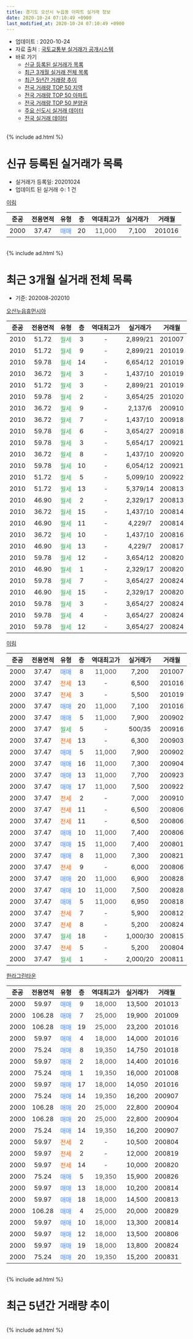 ```yaml
---
title: 경기도 오산시 누읍동 아파트 실거래 정보
date: 2020-10-24 07:10:49 +0900
last_modified_at: 2020-10-24 07:10:49 +0900
---
```


* 업데이트 : 2020-10-24
* 자료 출처 : [국토교통부 실거래가 공개시스템](http://rt.molit.go.kr)
* 바로 가기
    * [신규 등록된 실거래가 목록](#신규-등록된-실거래가-목록)
    * [최근 3개월 실거래 전체 목록](#최근-3개월-실거래-전체-목록)
    * [최근 5년간 거래량 추이](#최근-5년간-거래량-추이)
    * [전국 거래량 TOP 50 지역](https://inasie.github.io/apt-trade-info/최근-3개월-전국에서-가장-거래가-많이-발생한-지역)
    * [전국 거래량 TOP 50 아파트](https://inasie.github.io/apt-trade-info/최근-3개월-전국에서-가장-거래가-많이-발생한-아파트)
    * [전국 거래량 TOP 50 분양권](https://inasie.github.io/apt-trade-info/최근-3개월-전국에서-가장-거래가-많이-발생한-분양권)
    * [주요 신도시 실거래 데이터](https://inasie.github.io/apt-trade-info/주요-신도시)
    * [전국 실거래 데이터](https://inasie.github.io/apt-trade-info/전국)
<br>
{% include ad.html %}
<br>

# 신규 등록된 실거래가 목록
* 실거래가 등록일: 20201024
* 업데이트 된 실거래 수: 1 건


[이림](https://search.naver.com/search.naver?query=%EA%B2%BD%EA%B8%B0%EB%8F%84+%EC%98%A4%EC%82%B0%EC%8B%9C+%EB%88%84%EC%9D%8D%EB%8F%99+%EC%9D%B4%EB%A6%BC)

|준공|전용면적|유형|층|역대최고가|실거래가|거래월|
|:---:|:---:|:---:|:---:|:---:|:---:|:---:|
|2000|37.47|<span style="color:#4285f3">매매</span>|20|<span style="color:#444444">11,000</span>|7,100|201016|


<br>
{% include ad.html %}
<br>

# 최근 3개월 실거래 전체 목록
* 기준: 202008-202010


[오산누읍휴먼시아](https://search.naver.com/search.naver?query=%EA%B2%BD%EA%B8%B0%EB%8F%84+%EC%98%A4%EC%82%B0%EC%8B%9C+%EB%88%84%EC%9D%8D%EB%8F%99+%EC%98%A4%EC%82%B0%EB%88%84%EC%9D%8D%ED%9C%B4%EB%A8%BC%EC%8B%9C%EC%95%84)

|준공|전용면적|유형|층|역대최고가|실거래가|거래월|
|:---:|:---:|:---:|:---:|:---:|:---:|:---:|
|2010|51.72|<span style="color:#34a853">월세</span>|3|<span style="color:#444444">-</span>|2,899/21|201007|
|2010|51.72|<span style="color:#34a853">월세</span>|9|<span style="color:#444444">-</span>|2,899/21|201019|
|2010|59.78|<span style="color:#34a853">월세</span>|14|<span style="color:#444444">-</span>|6,654/12|201019|
|2010|36.72|<span style="color:#34a853">월세</span>|3|<span style="color:#444444">-</span>|1,437/10|201019|
|2010|51.72|<span style="color:#34a853">월세</span>|3|<span style="color:#444444">-</span>|2,899/21|201019|
|2010|59.78|<span style="color:#34a853">월세</span>|2|<span style="color:#444444">-</span>|3,654/25|201020|
|2010|36.72|<span style="color:#34a853">월세</span>|9|<span style="color:#444444">-</span>|2,137/6|200910|
|2010|36.72|<span style="color:#34a853">월세</span>|7|<span style="color:#444444">-</span>|1,437/10|200918|
|2010|59.78|<span style="color:#34a853">월세</span>|6|<span style="color:#444444">-</span>|3,654/27|200918|
|2010|59.78|<span style="color:#34a853">월세</span>|3|<span style="color:#444444">-</span>|5,654/17|200921|
|2010|36.72|<span style="color:#34a853">월세</span>|8|<span style="color:#444444">-</span>|1,437/10|200920|
|2010|59.78|<span style="color:#34a853">월세</span>|10|<span style="color:#444444">-</span>|6,054/12|200921|
|2010|51.72|<span style="color:#34a853">월세</span>|5|<span style="color:#444444">-</span>|5,099/10|200922|
|2010|51.72|<span style="color:#34a853">월세</span>|13|<span style="color:#444444">-</span>|5,379/14|200813|
|2010|46.90|<span style="color:#34a853">월세</span>|2|<span style="color:#444444">-</span>|2,329/17|200813|
|2010|36.72|<span style="color:#34a853">월세</span>|15|<span style="color:#444444">-</span>|1,437/10|200814|
|2010|46.90|<span style="color:#34a853">월세</span>|11|<span style="color:#444444">-</span>|4,229/7|200814|
|2010|36.72|<span style="color:#34a853">월세</span>|10|<span style="color:#444444">-</span>|1,437/10|200816|
|2010|46.90|<span style="color:#34a853">월세</span>|13|<span style="color:#444444">-</span>|4,229/7|200817|
|2010|59.78|<span style="color:#34a853">월세</span>|12|<span style="color:#444444">-</span>|3,654/12|200820|
|2010|46.90|<span style="color:#34a853">월세</span>|1|<span style="color:#444444">-</span>|2,329/17|200820|
|2010|59.78|<span style="color:#34a853">월세</span>|7|<span style="color:#444444">-</span>|3,654/27|200824|
|2010|46.90|<span style="color:#34a853">월세</span>|15|<span style="color:#444444">-</span>|2,329/17|200820|
|2010|59.78|<span style="color:#34a853">월세</span>|3|<span style="color:#444444">-</span>|3,654/27|200824|
|2010|59.78|<span style="color:#34a853">월세</span>|4|<span style="color:#444444">-</span>|3,654/27|200824|
|2010|59.78|<span style="color:#34a853">월세</span>|12|<span style="color:#444444">-</span>|3,654/27|200824|

[이림](https://search.naver.com/search.naver?query=%EA%B2%BD%EA%B8%B0%EB%8F%84+%EC%98%A4%EC%82%B0%EC%8B%9C+%EB%88%84%EC%9D%8D%EB%8F%99+%EC%9D%B4%EB%A6%BC)

|준공|전용면적|유형|층|역대최고가|실거래가|거래월|
|:---:|:---:|:---:|:---:|:---:|:---:|:---:|
|2000|37.47|<span style="color:#4285f3">매매</span>|8|<span style="color:#444444">11,000</span>|7,200|201007|
|2000|37.47|<span style="color:#ff5a00">전세</span>|13|<span style="color:#444444">-</span>|6,500|201016|
|2000|37.47|<span style="color:#ff5a00">전세</span>|3|<span style="color:#444444">-</span>|5,500|201019|
|2000|37.47|<span style="color:#4285f3">매매</span>|20|<span style="color:#444444">11,000</span>|7,100|201016|
|2000|37.47|<span style="color:#4285f3">매매</span>|5|<span style="color:#444444">11,000</span>|7,900|200902|
|2000|37.47|<span style="color:#34a853">월세</span>|5|<span style="color:#444444">-</span>|500/35|200916|
|2000|37.47|<span style="color:#ff5a00">전세</span>|13|<span style="color:#444444">-</span>|6,300|200903|
|2000|37.47|<span style="color:#4285f3">매매</span>|5|<span style="color:#444444">11,000</span>|7,900|200902|
|2000|37.47|<span style="color:#4285f3">매매</span>|16|<span style="color:#444444">11,000</span>|7,300|200904|
|2000|37.47|<span style="color:#4285f3">매매</span>|13|<span style="color:#444444">11,000</span>|7,700|200923|
|2000|37.47|<span style="color:#4285f3">매매</span>|17|<span style="color:#444444">11,000</span>|7,500|200922|
|2000|37.47|<span style="color:#ff5a00">전세</span>|2|<span style="color:#444444">-</span>|7,000|200910|
|2000|37.47|<span style="color:#ff5a00">전세</span>|11|<span style="color:#444444">-</span>|6,500|200806|
|2000|37.47|<span style="color:#ff5a00">전세</span>|11|<span style="color:#444444">-</span>|6,500|200806|
|2000|37.47|<span style="color:#4285f3">매매</span>|10|<span style="color:#444444">11,000</span>|7,400|200806|
|2000|37.47|<span style="color:#4285f3">매매</span>|15|<span style="color:#444444">11,000</span>|7,400|200801|
|2000|37.47|<span style="color:#4285f3">매매</span>|8|<span style="color:#444444">11,000</span>|7,300|200821|
|2000|37.47|<span style="color:#ff5a00">전세</span>|9|<span style="color:#444444">-</span>|6,000|200806|
|2000|37.47|<span style="color:#4285f3">매매</span>|20|<span style="color:#444444">11,000</span>|6,900|200828|
|2000|37.47|<span style="color:#4285f3">매매</span>|10|<span style="color:#444444">11,000</span>|7,500|200828|
|2000|37.47|<span style="color:#4285f3">매매</span>|5|<span style="color:#444444">11,000</span>|6,950|200818|
|2000|37.47|<span style="color:#ff5a00">전세</span>|7|<span style="color:#444444">-</span>|5,900|200812|
|2000|37.47|<span style="color:#ff5a00">전세</span>|8|<span style="color:#444444">-</span>|5,200|200824|
|2000|37.47|<span style="color:#34a853">월세</span>|18|<span style="color:#444444">-</span>|1,000/30|200815|
|2000|37.47|<span style="color:#ff5a00">전세</span>|5|<span style="color:#444444">-</span>|5,200|200804|
|2000|37.47|<span style="color:#34a853">월세</span>|1|<span style="color:#444444">-</span>|2,000/20|200811|


<script async src="//pagead2.googlesyndication.com/pagead/js/adsbygoogle.js"></script>
<!-- 기본 -->
<ins class="adsbygoogle"
     style="display:block"
     data-ad-client="ca-pub-2446590836940007"
     data-ad-slot="1659523306"
     data-ad-format="auto"
     data-full-width-responsive="true"></ins>
<script>
(adsbygoogle = window.adsbygoogle || []).push({});
</script>


[한라그린타운](https://search.naver.com/search.naver?query=%EA%B2%BD%EA%B8%B0%EB%8F%84+%EC%98%A4%EC%82%B0%EC%8B%9C+%EB%88%84%EC%9D%8D%EB%8F%99+%ED%95%9C%EB%9D%BC%EA%B7%B8%EB%A6%B0%ED%83%80%EC%9A%B4)

|준공|전용면적|유형|층|역대최고가|실거래가|거래월|
|:---:|:---:|:---:|:---:|:---:|:---:|:---:|
|2000|59.97|<span style="color:#4285f3">매매</span>|9|<span style="color:#444444">18,000</span>|13,500|201013|
|2000|106.28|<span style="color:#4285f3">매매</span>|7|<span style="color:#444444">25,000</span>|19,900|201009|
|2000|106.28|<span style="color:#4285f3">매매</span>|19|<span style="color:#444444">25,000</span>|23,200|201016|
|2000|59.97|<span style="color:#4285f3">매매</span>|4|<span style="color:#444444">18,000</span>|14,000|201016|
|2000|75.24|<span style="color:#4285f3">매매</span>|8|<span style="color:#444444">19,350</span>|14,750|201018|
|2000|59.97|<span style="color:#4285f3">매매</span>|2|<span style="color:#444444">18,000</span>|14,400|201016|
|2000|75.24|<span style="color:#4285f3">매매</span>|1|<span style="color:#444444">19,350</span>|16,000|201008|
|2000|59.97|<span style="color:#4285f3">매매</span>|17|<span style="color:#444444">18,000</span>|14,050|201016|
|2000|75.24|<span style="color:#4285f3">매매</span>|14|<span style="color:#444444">19,350</span>|16,200|200907|
|2000|106.28|<span style="color:#4285f3">매매</span>|20|<span style="color:#444444">25,000</span>|22,800|200904|
|2000|106.28|<span style="color:#4285f3">매매</span>|20|<span style="color:#444444">25,000</span>|22,800|200904|
|2000|75.24|<span style="color:#4285f3">매매</span>|14|<span style="color:#444444">19,350</span>|16,200|200907|
|2000|59.97|<span style="color:#ff5a00">전세</span>|2|<span style="color:#444444">-</span>|10,500|200804|
|2000|59.97|<span style="color:#ff5a00">전세</span>|2|<span style="color:#444444">-</span>|12,000|200819|
|2000|59.97|<span style="color:#ff5a00">전세</span>|14|<span style="color:#444444">-</span>|10,000|200820|
|2000|75.24|<span style="color:#4285f3">매매</span>|5|<span style="color:#444444">19,350</span>|15,900|200826|
|2000|59.97|<span style="color:#4285f3">매매</span>|13|<span style="color:#444444">18,000</span>|10,200|200814|
|2000|59.97|<span style="color:#4285f3">매매</span>|18|<span style="color:#444444">18,000</span>|14,500|200813|
|2000|106.28|<span style="color:#4285f3">매매</span>|4|<span style="color:#444444">25,000</span>|20,000|200829|
|2000|59.97|<span style="color:#4285f3">매매</span>|10|<span style="color:#444444">18,000</span>|13,300|200814|
|2000|59.97|<span style="color:#4285f3">매매</span>|12|<span style="color:#444444">18,000</span>|13,500|200806|
|2000|59.97|<span style="color:#4285f3">매매</span>|19|<span style="color:#444444">18,000</span>|13,800|200824|
|2000|75.24|<span style="color:#4285f3">매매</span>|20|<span style="color:#444444">19,350</span>|15,200|200831|


<br>
{% include ad.html %}
<br>

# 최근 5년간 거래량 추이


<div style="width:100%;">
    <canvas id="deal_progress" height="200"></canvas>
</div>

<script>
new Chart(document.getElementById("deal_progress"), {
    type: 'line',
    data: {
        labels: ['201510','201511','201512','201601','201602','201603','201604','201605','201606','201607','201608','201609','201610','201611','201612','201701','201702','201703','201704','201705','201706','201707','201708','201709','201710','201711','201712','201801','201802','201803','201804','201805','201806','201807','201808','201809','201810','201811','201812','201901','201902','201903','201904','201905','201906','201907','201908','201909','201910','201911','201912','202001','202002','202003','202004','202005','202006','202007','202008','202009','202010'],
        datasets: [{
            label: '매매',
            pointRadius: 1,
            data: [12, 7, 16, 7, 8, 10, 10, 8, 7, 10, 15, 10, 21, 7, 6, 6, 5, 11, 5, 3, 16, 6, 4, 8, 8, 4, 4, 5, 6, 2, 5, 4, 7, 3, 3, 5, 4, 1, 3, 2, 3, 3, 8, 5, 8, 6, 4, 5, 6, 0, 7, 5, 10, 10, 5, 11, 15, 14, 14, 9, 10],
            borderColor: "rgba(255, 201, 14, 1)",
            backgroundColor: "rgba(255, 201, 14, 0.5)",
            fill: false,
            lineTension: 0
        },{
            label: '전월세',
            pointRadius: 1,
            data: [12, 16, 9, 17, 9, 13, 11, 8, 38, 11, 10, 14, 16, 15, 2, 13, 12, 10, 15, 10, 6, 9, 9, 10, 11, 8, 8, 6, 6, 9, 10, 15, 22, 13, 13, 12, 15, 10, 9, 7, 2, 6, 8, 6, 8, 9, 15, 15, 14, 10, 8, 11, 10, 16, 12, 21, 77, 12, 24, 10, 8],
            borderColor: "rgba(0, 141, 185, 1)",
            backgroundColor: "rgba(0, 141, 185, 0.5)",
            fill: false,
            lineTension: 0
        }
        ]
    },
    options: {
        responsive: true,
        title: {
            display: false
        },
        tooltips: {
            mode: 'index',
            intersect: false
        },
        hover: {
            mode: 'nearest',
            intersect: true
        },
        scales: {
            xAxes: [{
                display: true,
                scaleLabel: {
                    display: true,
                    labelString: '년/월'
                }
            }],
            yAxes: [{
                display: true,
                ticks: {
                    suggestedMin: 0,
                },
                scaleLabel: {
                    display: true,
                    labelString: '실거래 수'
                }
            }]
        }
    }
});

</script>


<br>
{% include ad.html %}
<br>

